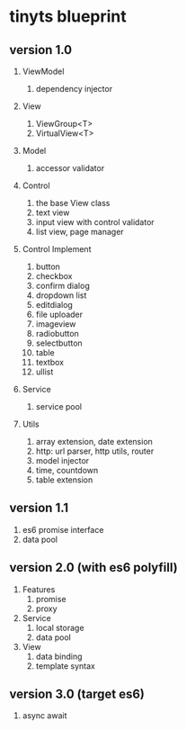 # tinyts blueprint

## version 1.0
1. ViewModel
    1. dependency injector
1. View
    1. ViewGroup&lt;T&gt;
    1. VirtualView&lt;T&gt;
1. Model
    1. accessor validator
    
1. Control
    1. the base View class
    1. text view
    1. input view with control validator
    1. list view, page manager
1. Control Implement
    1. button
    1. checkbox
    1. confirm dialog
    1. dropdown list
    1. editdialog
    1. file uploader
    1. imageview
    1. radiobutton
    1. selectbutton
    1. table
    1. textbox 
    1. ullist
1. Service
    1. service pool
1. Utils
    1. array extension, date extension
    1. http: url parser, http utils, router
    1. model injector
    1. time, countdown
    1. table extension

## version 1.1
1. es6 promise interface
1. data pool

## version 2.0 (with es6 polyfill)
1. Features
    1. promise
    1. proxy
1. Service
    1. local storage
    1. data pool
1. View
    1. data binding
    1. template syntax

## version 3.0 (target es6)
1. async await